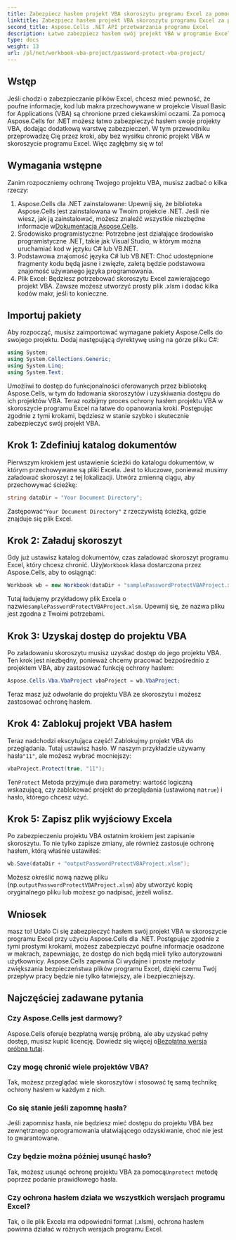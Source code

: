 ```yaml
---
title: Zabezpiecz hasłem projekt VBA skoroszytu programu Excel za pomocą Aspose.Cells
linktitle: Zabezpiecz hasłem projekt VBA skoroszytu programu Excel za pomocą Aspose.Cells
second_title: Aspose.Cells .NET API przetwarzania programu Excel
description: Łatwo zabezpiecz hasłem swój projekt VBA w programie Excel, korzystając z Aspose.Cells dla .NET. Postępuj zgodnie z tym przewodnikiem krok po kroku, aby zwiększyć bezpieczeństwo.
type: docs
weight: 13
url: /pl/net/workbook-vba-project/password-protect-vba-project/
---
```

## Wstęp
Jeśli chodzi o zabezpieczanie plików Excel, chcesz mieć pewność, że poufne informacje, kod lub makra przechowywane w projekcie Visual Basic for Applications (VBA) są chronione przed ciekawskimi oczami. Za pomocą Aspose.Cells for .NET możesz łatwo zabezpieczyć hasłem swoje projekty VBA, dodając dodatkową warstwę zabezpieczeń. W tym przewodniku przeprowadzę Cię przez kroki, aby bez wysiłku chronić projekt VBA w skoroszycie programu Excel. Więc zagłębmy się w to!
## Wymagania wstępne
Zanim rozpoczniemy ochronę Twojego projektu VBA, musisz zadbać o kilka rzeczy:
1.  Aspose.Cells dla .NET zainstalowane: Upewnij się, że biblioteka Aspose.Cells jest zainstalowana w Twoim projekcie .NET. Jeśli nie wiesz, jak ją zainstalować, możesz znaleźć wszystkie niezbędne informacje w[Dokumentacja Aspose.Cells](https://reference.aspose.com/cells/net/).
2. Środowisko programistyczne: Potrzebne jest działające środowisko programistyczne .NET, takie jak Visual Studio, w którym można uruchamiać kod w języku C# lub VB.NET.
3. Podstawowa znajomość języka C# lub VB.NET: Choć udostępnione fragmenty kodu będą jasne i zwięzłe, zaletą będzie podstawowa znajomość używanego języka programowania.
4. Plik Excel: Będziesz potrzebować skoroszytu Excel zawierającego projekt VBA. Zawsze możesz utworzyć prosty plik .xlsm i dodać kilka kodów makr, jeśli to konieczne.
## Importuj pakiety
Aby rozpocząć, musisz zaimportować wymagane pakiety Aspose.Cells do swojego projektu. Dodaj następującą dyrektywę using na górze pliku C#:
```csharp
using System;
using System.Collections.Generic;
using System.Linq;
using System.Text;
```
Umożliwi to dostęp do funkcjonalności oferowanych przez bibliotekę Aspose.Cells, w tym do ładowania skoroszytów i uzyskiwania dostępu do ich projektów VBA.
Teraz rozbijmy proces ochrony hasłem projektu VBA w skoroszycie programu Excel na łatwe do opanowania kroki. Postępując zgodnie z tymi krokami, będziesz w stanie szybko i skutecznie zabezpieczyć swój projekt VBA.
## Krok 1: Zdefiniuj katalog dokumentów
Pierwszym krokiem jest ustawienie ścieżki do katalogu dokumentów, w którym przechowywane są pliki Excela. Jest to kluczowe, ponieważ musimy załadować skoroszyt z tej lokalizacji. Utwórz zmienną ciągu, aby przechowywać ścieżkę:
```csharp
string dataDir = "Your Document Directory";
```
 Zastępować`"Your Document Directory"` z rzeczywistą ścieżką, gdzie znajduje się plik Excel.
## Krok 2: Załaduj skoroszyt
 Gdy już ustawisz katalog dokumentów, czas załadować skoroszyt programu Excel, który chcesz chronić. Użyj`Workbook` klasa dostarczona przez Aspose.Cells, aby to osiągnąć:
```csharp
Workbook wb = new Workbook(dataDir + "samplePasswordProtectVBAProject.xlsm");
```
 Tutaj ładujemy przykładowy plik Excela o nazwie`samplePasswordProtectVBAProject.xlsm`. Upewnij się, że nazwa pliku jest zgodna z Twoimi potrzebami.
## Krok 3: Uzyskaj dostęp do projektu VBA
Po załadowaniu skoroszytu musisz uzyskać dostęp do jego projektu VBA. Ten krok jest niezbędny, ponieważ chcemy pracować bezpośrednio z projektem VBA, aby zastosować funkcję ochrony hasłem:
```csharp
Aspose.Cells.Vba.VbaProject vbaProject = wb.VbaProject;
```
Teraz masz już odwołanie do projektu VBA ze skoroszytu i możesz zastosować ochronę hasłem.
## Krok 4: Zablokuj projekt VBA hasłem
Teraz nadchodzi ekscytująca część! Zablokujmy projekt VBA do przeglądania. Tutaj ustawisz hasło. W naszym przykładzie używamy hasła`"11"`, ale możesz wybrać mocniejszy:
```csharp
vbaProject.Protect(true, "11");
```
 Ten`Protect` Metoda przyjmuje dwa parametry: wartość logiczną wskazującą, czy zablokować projekt do przeglądania (ustawioną na`true`) i hasło, którego chcesz użyć.
## Krok 5: Zapisz plik wyjściowy Excela
Po zabezpieczeniu projektu VBA ostatnim krokiem jest zapisanie skoroszytu. To nie tylko zapisze zmiany, ale również zastosuje ochronę hasłem, którą właśnie ustawiłeś:
```csharp
wb.Save(dataDir + "outputPasswordProtectVBAProject.xlsm");
```
 Możesz określić nową nazwę pliku (np.`outputPasswordProtectVBAProject.xlsm`) aby utworzyć kopię oryginalnego pliku lub możesz go nadpisać, jeżeli wolisz.
## Wniosek
masz to! Udało Ci się zabezpieczyć hasłem swój projekt VBA w skoroszycie programu Excel przy użyciu Aspose.Cells dla .NET. Postępując zgodnie z tymi prostymi krokami, możesz zabezpieczyć poufne informacje osadzone w makrach, zapewniając, że dostęp do nich będą mieli tylko autoryzowani użytkownicy. Aspose.Cells zapewnia Ci wydajne i proste metody zwiększania bezpieczeństwa plików programu Excel, dzięki czemu Twój przepływ pracy będzie nie tylko łatwiejszy, ale i bezpieczniejszy.
## Najczęściej zadawane pytania
### Czy Aspose.Cells jest darmowy?
 Aspose.Cells oferuje bezpłatną wersję próbną, ale aby uzyskać pełny dostęp, musisz kupić licencję. Dowiedz się więcej o[Bezpłatna wersja próbna tutaj](https://releases.aspose.com/).
### Czy mogę chronić wiele projektów VBA?
Tak, możesz przeglądać wiele skoroszytów i stosować tę samą technikę ochrony hasłem w każdym z nich.
### Co się stanie jeśli zapomnę hasła?
Jeśli zapomnisz hasła, nie będziesz mieć dostępu do projektu VBA bez zewnętrznego oprogramowania ułatwiającego odzyskiwanie, choć nie jest to gwarantowane.
### Czy będzie można później usunąć hasło?
Tak, możesz usunąć ochronę projektu VBA za pomocą`Unprotect` metodę poprzez podanie prawidłowego hasła.
### Czy ochrona hasłem działa we wszystkich wersjach programu Excel?
Tak, o ile plik Excela ma odpowiedni format (.xlsm), ochrona hasłem powinna działać w różnych wersjach programu Excel.
